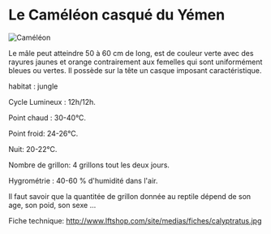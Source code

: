 # Le Caméléon casqué du Yémen


![Caméléon](http://www.desjardins-inspirations.fr/wp-content/uploads/img-principale2-673x300.jpg)

Le mâle peut atteindre 50 à 60 cm de long, est de couleur verte avec des rayures jaunes et orange contrairement aux femelles qui sont uniformément bleues ou vertes. Il possède sur la tête un casque imposant caractéristique.

habitat : jungle 

Cycle Lumineux : 12h/12h. 

Point chaud : 30-40°C. 

Point froid: 24-26°C. 

Nuit: 20-22°C. 

Nombre de grillon: 4 grillons tout les deux jours. 

Hygrométrie : 40-60 % d'humidité dans l'air.

Il faut savoir que la quantitée de grillon donnée au reptile dépend de son age, son poid, son sexe ...

Fiche technique: http://www.lftshop.com/site/medias/fiches/calyptratus.jpg
